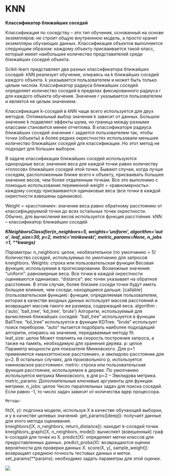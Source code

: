 # KNN
**Классификатор ближайших соседей**

Классификация по соседству – это тип обучения, основанный на основе экземпляров: не строит общую внутреннюю модель, а просто хранит экземпляры обучающих данных. Классификация объектов выполняется следующим образом: каждому объекту присваивается такой класс, который имеет наибольшее количество представителей среди ближайших соседей объекта. 

Scikit-learn представляет два разных классификатора ближайших соседей: kNN реализует обучение, опираясь на k ближайших соседей каждого объекта. k указывается пользователем и может быть только целым числом. Классификатор радиуса ближайших соседей определяет количество соседей в пределах фиксированного радиуса r для каждого объекта обучения. Значение r указывается пользователем и является не целым значением.

Классификация k-соседей в kNN чаще всего используется для двух методов. Оптимальный выбор значения k зависит от данных. Большое значение k подавляет эффекты шума, но граница между разными классами становится менее отчетлива. В классификаторе радиуса ближайших соседей значение r задается пользователем так, чтобы точки (объекты) в более редких окрестностях использовали меньшее количество ближайших соседей для классификации. Но этот метод не подходит для больших выборок. 

В задаче классификации ближайших соседей используются однородные веса: значение веса для каждой точки равно количеству «голосов» ближайших соседей этой точки. Бывают случаи, когда лучше соседям, расположенным ближе всего к объекту, присваивать большее значение весов, чем более отдаленным точкам. Все это выполнимо с помощью использования переменной weight = «равномерность»: каждому соседу присваиваются одинаковые веса (все точки в каждой окрестности взвешены одинаково).

Weight = «расстояние»: значение веса равно обратному расстоянию от классифицируемой точки до всех остальных точек окрестности. Обычно, для вычисления весов используется функция расстояния.
kNN – классификатор ближайших соседей

**_KNeighborsClassifier(n_neighbors=5, weights=’uniform’, algorithm=’auto’, leaf_size=30, p=2, metric=’minkowski’, metric_params=None, n_jobs=1, **kwargs)_**

*Параметры:*
n_neighbors: целое, необязательное (по умолчанию = 5)
	Количество соседей, используемых по умолчанию для запросов kneighbors.
Weights: строка или пользовательская функция
	Весовая функция, используемая в прогнозировании. Возможные значения:
“uniform”: равномерные веса. Все точки в каждой окрестности оцениваются одинаково.
“distance”: вес точек указывает на обратное расстояние. В этом случае, более близкие соседи точки будут иметь большее влияние, чем соседи, находящиеся дальше.
[callable] (пользовательская функция): функция, определяемая пользователем, которая в качестве входных данных использует массив расстояний и возвращает массив такого же размера, содержащий веса.
algorithm : {‘auto’, ‘ball_tree’, ‘kd_tree’, ‘brute’}
Алгоритм, используемый для вычисления ближайших соседей:
“ball_tree” используется в функции BallTree.
“kd_tree” используется в функции KDTree.
“brute” использует поиск перебором.
“auto” пытается подобрать наиболее подходящий алгоритм, опираясь на значения, передаваемые методу fit.
leaf_size: целое
	Может повлиять на скорость построения запроса, а также на память, необходимую для хранения дерева.
p: целое
	Параметр мощности для показателя Минковского. Для р=1 применяется «манхэттонское расстояние», и эвклидово расстояние для р=2. В остальных случаях, для произвольного р, используется «минковское расстояние».
metric: строка или пользовательская функция
	расстояние, используемое в дереве. По умолчанию используется метрика Минковского, в для р=2 – Эвклидова метрика.
metric_params: 
	Дополнительные ключевые аргументы для функции метрики.
n_jobs: целое
	Число параллельных задач для поиска соседей. Если равно -1, то число задач зависит от количества ядер процессора.
	
	Методы:
fit(X, y): подгонка модели, используя Х в качестве обучающей выборки, и у в качестве целевых значений.
get_params([deep]): получает данные для этого метода оценивания.
kneighbors([X, n_neighbors, return_distance]):  находит k-соседей точки.
kneighbors_graph([X, n_neighbors, mode]): вычисляет (взвешенный) граф k-соседей для точек из Х.
predict(X): определяет метки классов для предоставленных данных.
predict_proba(X): возвращаются оценки вероятности для проверки данных Х.
score(X, y[, sample_weight]): возвращает среднюю точность тестовых данных и меток.
set_params(**params): необходимо задать параметры для этой оценки.

![](https://raw.githubusercontent.com/Kursaitova/KNN/master/PIC.png)
